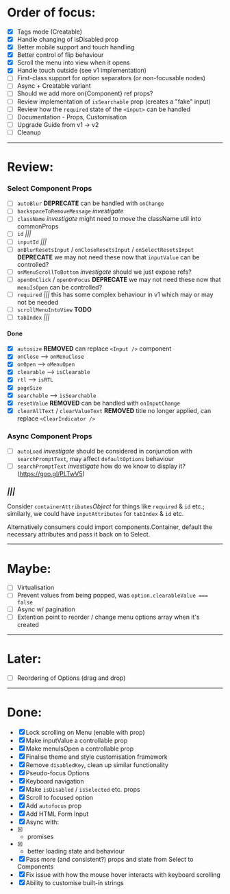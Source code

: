 # Order of focus:

* [x] Tags mode (Creatable)
* [x] Handle changing of isDisabled prop
* [x] Better mobile support and touch handling
* [x] Better control of flip behaviour
* [x] Scroll the menu into view when it opens
* [x] Handle touch outside (see v1 implementation)
* [ ] First-class support for option separators (or non-focusable nodes)
* [ ] Async + Creatable variant
* [ ] Should we add more on{Component} ref props?
* [ ] Review implementation of `isSearchable` prop (creates a "fake" input)
* [ ] Review how the `required` state of the `<input>` can be handled
* [ ] Documentation - Props, Customisation
* [ ] Upgrade Guide from v1 -> v2
* [ ] Cleanup

---

# Review:

### Select Component Props

* [ ] `autoBlur` **DEPRECATE** can be handled with `onChange`
* [ ] `backspaceToRemoveMessage` _investigate_
* [ ] `className` _investigate_ might need to move the className util into commonProps
* [ ] `id` _|||_
* [ ] `inputId` _|||_
* [ ] `onBlurResetsInput` / `onCloseResetsInput` / `onSelectResetsInput` **DEPRECATE** we may not need these now that `inputValue` can be controlled?
* [ ] `onMenuScrollToBottom` _investigate_ should we just expose refs?
* [ ] `openOnClick` / `openOnFocus` **DEPRECATE** we may not need these now that `menuIsOpen` can be controlled?
* [ ] `required` _|||_ this has some complex behaviour in v1 which may or may not be needed
* [ ] `scrollMenuIntoView` **TODO**
* [ ] `tabIndex` _|||_

#### Done

* [x] `autosize` **REMOVED** can replace `<Input />` component
* [x] `onClose` --> `onMenuClose`
* [x] `onOpen` --> `oMenuOpen`
* [x] `clearable` --> `isClearable`
* [x] `rtl` --> `isRTL`
* [x] `pageSize`
* [x] `searchable` --> `isSearchable`
* [x] `resetValue` **REMOVED** can be handled with `onInputChange`
* [x] `clearAllText` / `clearValueText` **REMOVED** title no longer applied, can replace `<ClearIndicator />`

### Async Component Props

* [ ] `autoLoad` _investigate_ should be considered in conjunction with `searchPromptText`, may affect `defaultOptions` behaviour
* [ ] `searchPromptText` _investigate_ how do we know to display it? (https://goo.gl/PLTwV5)

### _|||_

Consider `containerAttributes`_Object_ for things like `required` & `id` etc.;
similarly, we could have `inputAttributes` for `tabIndex` & `id` etc.

Alternatively consumers could import components.Container, default the necessary
attributes and pass it back on to Select.

---

# Maybe:

* [ ] Virtualisation
* [ ] Prevent values from being popped, was `option.clearableValue === false`
* [ ] Async w/ pagination
* [ ] Extention point to reorder / change menu options array when it's created

---

# Later:

* [ ] Reordering of Options (drag and drop)

---

# Done:

* [x] Lock scrolling on Menu (enable with prop)
* [x] Make inputValue a controllable prop
* [x] Make menuIsOpen a controllable prop
* [x] Finalise theme and style customisation framework
* [x] Remove `disabledKey`, clean up similar functionality
* [x] Pseudo-focus Options
* [x] Keyboard navigation
* [x] Make `isDisabled` / `isSelected` etc. props
* [x] Scroll to focused option
* [x] Add `autofocus` prop
* [x] Add HTML Form Input
* [x] Async with:
* [x] * promises
* [x] * better loading state and behaviour
* [x] Pass more (and consistent?) props and state from Select to Components
* [x] Fix issue with how the mouse hover interacts with keyboard scrolling
* [x] Ability to customise built-in strings
